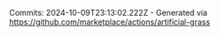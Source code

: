 Commits: 2024-10-09T23:13:02.222Z - Generated via https://github.com/marketplace/actions/artificial-grass
<br>
